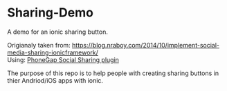 # Sharing-Demo
A demo for an ionic sharing button.

Origianaly taken from: https://blog.nraboy.com/2014/10/implement-social-media-sharing-ionicframework/ <br>
Using: <a href="https://github.com/EddyVerbruggen/SocialSharing-PhoneGap-Plugin#4a-usage-on-ios-and-android">PhoneGap Social Sharing plugin</a>

The purpose of this repo is to help people with creating sharing buttons in thier Andriod/iOS apps with ionic.

